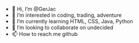 - 👋 Hi, I’m @GerJac
- 👀 I’m interested in coding, trading, adventure
- 🌱 I’m currently learning HTML, CSS, Java, Python
- 💞️ I’m looking to collaborate on undecided
- 📫 How to reach me github

<!---
GerJac/GerJac is a ✨ special ✨ repository because its `README.md` (this file) appears on your GitHub profile.
You can click the Preview link to take a look at your changes.
--->
